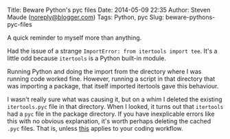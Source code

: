 Title: Beware Python's pyc files
Date: 2014-05-09 22:35
Author: Steven Maude (noreply@blogger.com)
Tags: Python, pyc
Slug: beware-pythons-pyc-files

A quick reminder to myself more than anything.

Had the issue of a strange `ImportError: from itertools import tee`.
It's a little odd because `itertools` is a Python built-in module.

Running Python and doing the import from the directory where I was
running code worked fine. However, running a script in that directory
that was importing a package, that itself imported itertools gave this
behaviour.

I wasn't really sure what was causing it, but on a whim I deleted the
existing `itertools.pyc` file in that directory. When I looked, it turns
out that `itertools` had a `pyc` file in the package directory. If you
have inexplicable errors like this with no obvious explanation, it's
worth perhaps deleting the cached `.pyc` files. That is, unless
[this](https://www.youtube.com/watch?v=wsczq6j3_bA#t=22m15s) applies to
your coding workflow.


